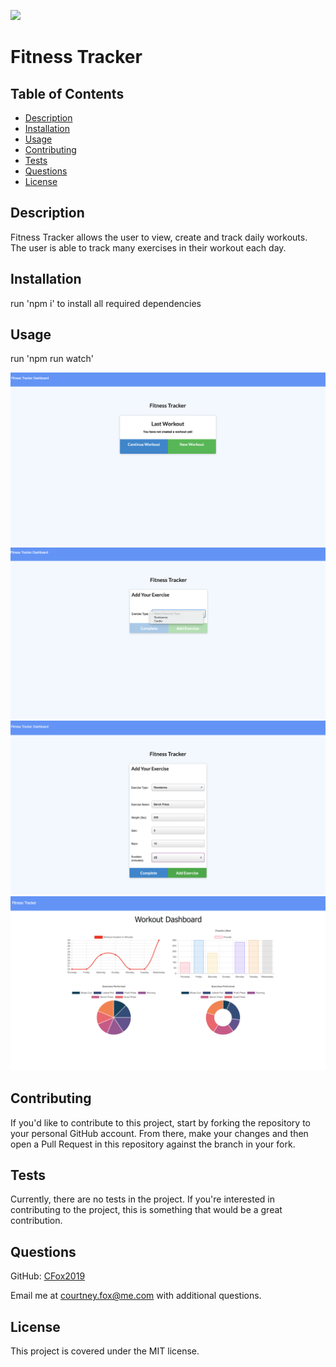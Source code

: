 ![](https://img.shields.io/badge/license-MIT-brightgreen)

# Fitness Tracker

## Table of Contents

* [Description](#description)
* [Installation](#installation)
* [Usage](#usage)
* [Contributing](#contributing)
* [Tests](#tests)
* [Questions](#questions)
* [License](#license)

## Description
Fitness Tracker allows the user to view, create and track daily workouts. The user is able to track many exercises in their workout each day.

## Installation
run 'npm i' to install all required dependencies

## Usage
run 'npm run watch'

![Fitness Tracker-1](public/images/fitness_tracker_1.png)
![Fitness Tracker- Add Exercise](public/images/fitness_tracker_2.png)
![Fitness Tracker- Log](public/images/fitness_tracker_3.png)
![Fitness Tracker- Stats](public/images/fitness_tracker_stats.png)

## Contributing
If you'd like to contribute to this project, start by forking the repository to your personal GitHub account. From there, make your changes and then open a Pull Request in this repository against the branch in your fork.

## Tests
Currently, there are no tests in the project. If you're interested in contributing to the project, this is something that would be a great contribution.

## Questions
GitHub: [CFox2019](https://github.com/CFox2019)

Email me at [courtney.fox@me.com](courtney.fox@me.com) with additional questions.

## License
This project is covered under the MIT license.

